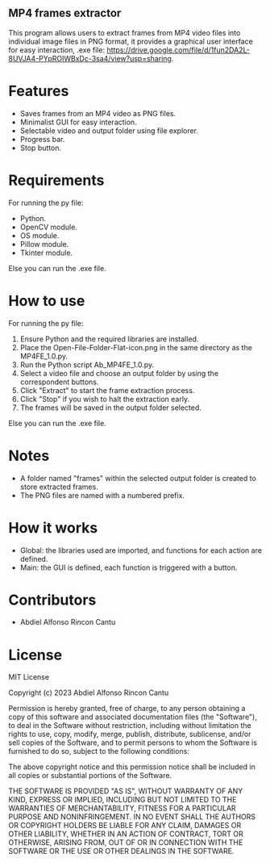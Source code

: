 ## MP4 frames extractor ##  
This program allows users to extract frames from MP4 video files into individual image files in PNG format, it provides a graphical user interface for easy interaction,
.exe file: https://drive.google.com/file/d/1fun2DA2L-8UVJA4-PYpROIWBxDc-3sa4/view?usp=sharing.  

# Features #  
- Saves frames from an MP4 video as PNG files.  
- Minimalist GUI for easy interaction.  
- Selectable video and output folder using file explorer.  
- Progress bar.  
- Stop button.  
  
# Requirements #  
For running the py file:
- Python.  
- OpenCV module.  
- OS module.  
- Pillow module.  
- Tkinter module.
  
Else you can run the .exe file.

# How to use #
For running the py file:  
1. Ensure Python and the required libraries are installed.
2. Place the Open-File-Folder-Flat-icon.png in the same directory as the MP4FE_1.0.py.  
3. Run the Python script Ab_MP4FE_1.0.py.
4. Select a video file and choose an output folder by using the correspondent buttons.
5. Click "Extract" to start the frame extraction process.
6. Click "Stop" if you wish to halt the extraction early.
7. The frames will be saved in the output folder selected.

Else you can run the .exe file.

# Notes #
- A folder named "frames" within the selected output folder is created to store extracted frames.
- The PNG files are named with a numbered prefix.

# How it works #
- Global: the libraries used are imported, and functions for each action are defined.
- Main: the GUI is defined, each function is triggered with a button.

# Contributors #
- Abdiel Alfonso Rincon Cantu

# License #
MIT License

Copyright (c) 2023 Abdiel Alfonso Rincon Cantu

Permission is hereby granted, free of charge, to any person obtaining a copy of this software and associated documentation files (the "Software"), to deal in the Software without restriction, including without limitation the rights to use, copy, modify, merge, publish, distribute, sublicense, and/or sell copies of the Software, and to permit persons to whom the Software is furnished to do so, subject to the following conditions:

The above copyright notice and this permission notice shall be included in all copies or substantial portions of the Software.

THE SOFTWARE IS PROVIDED "AS IS", WITHOUT WARRANTY OF ANY KIND, EXPRESS OR IMPLIED, INCLUDING BUT NOT LIMITED TO THE WARRANTIES OF MERCHANTABILITY, FITNESS FOR A PARTICULAR PURPOSE AND NONINFRINGEMENT. IN NO EVENT SHALL THE AUTHORS OR COPYRIGHT HOLDERS BE LIABLE FOR ANY CLAIM, DAMAGES OR OTHER LIABILITY, WHETHER IN AN ACTION OF CONTRACT, TORT OR OTHERWISE, ARISING FROM, OUT OF OR IN CONNECTION WITH THE SOFTWARE OR THE USE OR OTHER DEALINGS IN THE SOFTWARE.
